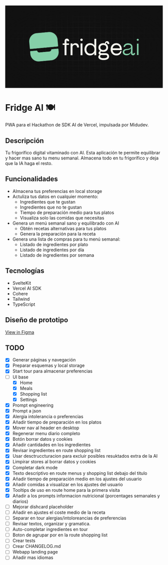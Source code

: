 ![logo](static/card.jpg)

# Fridge AI 🍽

PWA para el Hackathon de SDK AI de Vercel, impulsada por Midudev.

## Descripción

Tu frigorífico digital vitaminado con AI. Esta aplicación te permite equilibrar y hacer mas sano tu menu semanal. Almacena todo en tu frigorífico y deja que la IA haga el resto.

## Funcionalidades

- Almacena tus preferencias en local storage
- Actuliza tus datos en cualquier momento:
  - Ingredientes que te gustan
  - Ingredientes que no te gustan
  - Tiempo de preparación medio para tus platos
  - Visualiza solo las comidas que necesitas
- Genera un menú semanal sano y equilibrado con AI
  - Obtén recetas alternativas para tus platos
  - Genera la preparación para la receta
- Genera una lista de compras para tu menú semanal:
  - Listado de ingredientes por plato
  - Listado de ingredientes por día
  - Listado de ingredientes por semana

## Tecnologías

- SvelteKit
- Vercel AI SDK
- Cohere
- Tailwind
- TypeScript

## Diseño de prototipo

[View in Figma](https://www.figma.com/design/SYq4uQTkuRnJQl2cuccejy/Untitled?node-id=0-1&t=LO49p6sCoPetMl4e-1)

## TODO

- [x] Generar páginas y navegación
- [x] Preparar esquemas y local storage
- [x] Start tour para almacenar preferencias
- [ ] UI base
  - [x] Home
  - [x] Meals
  - [x] Shopping list
  - [x] Settings
- [x] Prompt engineering
- [x] Prompt a json
- [x] Alergia intolerancia o preferencias
- [x] Añadir tiempo de preparación en los platos
- [x] Mover nav al header en desktop
- [x] Regenerar menu diario completo
- [x] Botón borrar datos y cookies
- [x] Añadir cantidades en los ingredientes
- [x] Revisar ingredientes en route shopping list
- [x] Usar desctruccturacion para excluir posibles resuktados extra de la AI
- [x] Limpirar stores al borrar datos y cookies
- [x] Completar dark mode
- [x] Texto descriptivo en route menus y shopping list debajo del titulo
- [x] Añadir tiempo de preparación medio en los ajustes del usuario
- [x] Añadir comidas a visualizar en los ajustes del usuario
- [x] Tooltips de uso en route home para la primera visita
- [x] Añadir a los prompts informacion nutricional (porcentages semanales y diarios)
- [ ] Mejorar dishcard placeholder
- [ ] Añadir en ajustes el coste medio de la receta
- [ ] Separar en tour alergias/intoloreancias de preferencias
- [ ] Revisar textos, organizar y gramatica.
- [ ] Auto-completar ingredientes en tour
- [ ] Boton de agrupar por en la route shopping list
- [ ] Crear tests
- [ ] Crear CHANGELOG.md
- [ ] Webapp landing page
- [ ] Añadir mas idiomas
